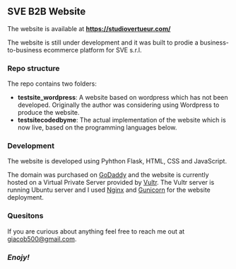 
## SVE B2B Website

The website is available at **https://studiovertueur.com/**

The website is still under development and it was built to prodie a business-to-business ecommerce platform for SVE s.r.l.

### Repo structure

The repo contains two folders:
- **testsite_wordpress**: A website based on wordpress which has not been developed. Originally the author was considering using Wordpress to produce the website.
- **testsitecodedbyme**: The actual implementation of the website which is now live, based on the programming languages below.

### Development

The website is developed using Pyhthon Flask, HTML, CSS and JavaScript.

The domain was purchased on [GoDaddy](https://www.godaddy.com/) and the website is currently hosted on a Virtual Private Server provided by [Vultr](https://www.vultr.com/).
The Vultr server is running Ubuntu server and I used [Nginx](https://www.nginx.com/) and [Gunicorn](https://docs.gunicorn.org/en/stable/#) for the website deployment.

### Quesitons
If you are curious about anything feel free to reach me out at giacob500@gmail.com.

### *Enojy!*